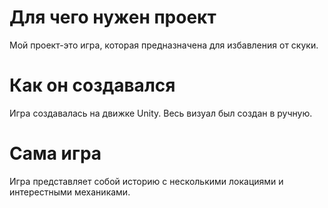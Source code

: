 # Для чего нужен проект
Мой проект-это игра, которая предназначена для избавления от скуки.
# Как он создавался
Игра создавалась на движке Unity.
Весь визуал был создан в ручную.
# Сама игра
Игра представляет собой историю с несколькими локациями и интерестными механиками.
